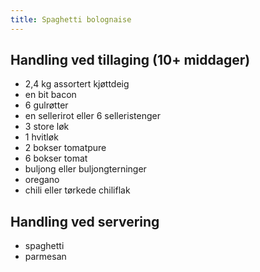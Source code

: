 ```yaml
---
title: Spaghetti bolognaise
---
```


Handling ved tillaging (10+ middager)
---

- 2,4 kg assortert kjøttdeig
- en bit bacon
- 6 gulrøtter
- en sellerirot eller 6 selleristenger
- 3 store løk
- 1 hvitløk
- 2 bokser tomatpure
- 6 bokser tomat
- buljong eller buljongterninger
- oregano
- chili eller tørkede chiliflak

Handling ved servering
---

- spaghetti
- parmesan
